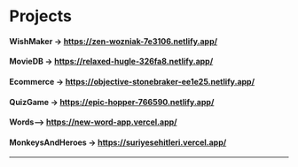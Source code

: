 # Projects

#### WishMaker -> https://zen-wozniak-7e3106.netlify.app/

#### MovieDB -> https://relaxed-hugle-326fa8.netlify.app/

#### Ecommerce -> https://objective-stonebraker-ee1e25.netlify.app/

#### QuizGame -> https://epic-hopper-766590.netlify.app/

#### Words--> https://new-word-app.vercel.app/

#### MonkeysAndHeroes -> https://suriyesehitleri.vercel.app/

<hr/>


